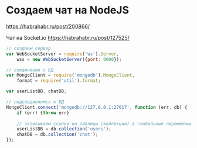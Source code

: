 # Создаем чат на NodeJS

https://habrahabr.ru/post/200866/

Чат на Socket.io
https://habrahabr.ru/post/127525/

```js
// создаем сервер
var WebSocketServer = require('ws').Server,
	wss = new WebSocketServer({port: 9000});

// соединение с БД
var MongoClient = require('mongodb').MongoClient,
	format = require('util').format;   

var userListDB, chatDB;

// подсоединяемся к БД
MongoClient.connect('mongodb://127.0.0.1:27017', function (err, db) {
	if (err) {throw err}
	
	// записываем ссылки на таблицы (коллекции) в глобальные переменные
	userListDB = db.collection('users');
	chatDB = db.collection('chat');
});
```